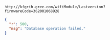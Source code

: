 `http://kfgrih.gree.com/wifiModule/Lastversion?firmwareCode=362001068928`

```json
{
  "r": 500,
  "msg": "Database operation failed."
}
```